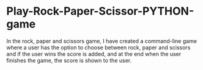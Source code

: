 # Play-Rock-Paper-Scissor-PYTHON-game
In the rock, paper and scissors game, I have  created a command-line game where a user has the option to choose between rock, paper and scissors and if the user wins the score is added, and at the end when the user finishes the game, the score is shown to the user.
